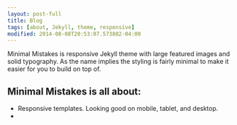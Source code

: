 ```yaml
---
layout: post-full
title: Blog
tags: [about, Jekyll, theme, responsive]
modified: 2014-08-08T20:53:07.573882-04:00
---
```


Minimal Mistakes is responsive Jekyll theme with large featured images and solid typography. As the name implies the styling is fairly minimal to make it easier for you to build on top of.

## Minimal Mistakes is all about:

* Responsive templates. Looking good on mobile, tablet, and desktop.
*